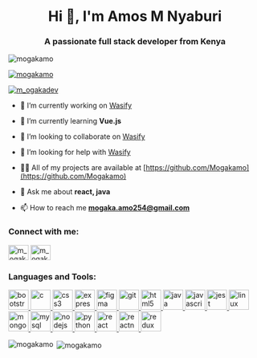 <h1 align="center">Hi 👋, I'm Amos M Nyaburi</h1>
<h3 align="center">A passionate full stack developer from Kenya</h3>

<p align="left"> <img src="https://komarev.com/ghpvc/?username=mogakamo&label=Profile%20views&color=0e75b6&style=flat" alt="mogakamo" /> </p>

<p align="left"> <a href="https://github.com/ryo-ma/github-profile-trophy"><img src="https://github-profile-trophy.vercel.app/?username=mogakamo" alt="mogakamo" /></a> </p>

<p align="left"> <a href="https://twitter.com/m_ogakadev" target="blank"><img src="https://img.shields.io/twitter/follow/m_ogakadev?logo=twitter&style=for-the-badge" alt="m_ogakadev" /></a> </p>

- 🔭 I’m currently working on [Wasify](https://github.com/Mogakamo/wase-ify)

- 🌱 I’m currently learning **Vue.js**

- 👯 I’m looking to collaborate on [Wasify](https://github.com/Mogakamo/wase-ify)

- 🤝 I’m looking for help with [Wasify](https://github.com/Mogakamo/wase-ify)

- 👨‍💻 All of my projects are available at [https://github.com/Mogakamo](https://github.com/Mogakamo)

- 💬 Ask me about **react, java**

- 📫 How to reach me **mogaka.amo254@gmail.com**

<p align="left">
<h3 align="left">Connect with me:</h3>
<a href="https://twitter.com/m_ogakadev" target="blank"><img align="center" src="https://cdn.jsdelivr.net/npm/simple-icons@3.0.1/icons/twitter.svg" alt="m_ogakadev" height="30" width="40" /></a>
<a href="https://instagram.com/m_ogakadev" target="blank"><img align="center" src="https://cdn.jsdelivr.net/npm/simple-icons@3.0.1/icons/instagram.svg" alt="m_ogakadev" height="30" width="40" /></a>
</p>

<h3 align="left">Languages and Tools:</h3>
<p align="left"> <a href="https://getbootstrap.com" target="_blank"> <img src="https://devicons.github.io/devicon/devicon.git/icons/bootstrap/bootstrap-plain.svg" alt="bootstrap" width="40" height="40"/> </a> <a href="https://www.cprogramming.com/" target="_blank"> <img src="https://devicons.github.io/devicon/devicon.git/icons/c/c-original.svg" alt="c" width="40" height="40"/> </a> <a href="https://www.w3schools.com/css/" target="_blank"> <img src="https://devicons.github.io/devicon/devicon.git/icons/css3/css3-original-wordmark.svg" alt="css3" width="40" height="40"/> </a> <a href="https://expressjs.com" target="_blank"> <img src="https://devicons.github.io/devicon/devicon.git/icons/express/express-original-wordmark.svg" alt="express" width="40" height="40"/> </a> <a href="https://www.figma.com/" target="_blank"> <img src="https://www.vectorlogo.zone/logos/figma/figma-icon.svg" alt="figma" width="40" height="40"/> </a> <a href="https://git-scm.com/" target="_blank"> <img src="https://www.vectorlogo.zone/logos/git-scm/git-scm-icon.svg" alt="git" width="40" height="40"/> </a> <a href="https://www.w3.org/html/" target="_blank"> <img src="https://devicons.github.io/devicon/devicon.git/icons/html5/html5-original-wordmark.svg" alt="html5" width="40" height="40"/> </a> <a href="https://www.java.com" target="_blank"> <img src="https://devicons.github.io/devicon/devicon.git/icons/java/java-original-wordmark.svg" alt="java" width="40" height="40"/> </a> <a href="https://developer.mozilla.org/en-US/docs/Web/JavaScript" target="_blank"> <img src="https://devicons.github.io/devicon/devicon.git/icons/javascript/javascript-original.svg" alt="javascript" width="40" height="40"/> </a> <a href="https://jestjs.io" target="_blank"> <img src="https://www.vectorlogo.zone/logos/jestjsio/jestjsio-icon.svg" alt="jest" width="40" height="40"/> </a> <a href="https://www.linux.org/" target="_blank"> <img src="https://devicons.github.io/devicon/devicon.git/icons/linux/linux-original.svg" alt="linux" width="40" height="40"/> </a> <a href="https://www.mongodb.com/" target="_blank"> <img src="https://devicons.github.io/devicon/devicon.git/icons/mongodb/mongodb-original-wordmark.svg" alt="mongodb" width="40" height="40"/> </a> <a href="https://www.mysql.com/" target="_blank"> <img src="https://devicons.github.io/devicon/devicon.git/icons/mysql/mysql-original-wordmark.svg" alt="mysql" width="40" height="40"/> </a> <a href="https://nodejs.org" target="_blank"> <img src="https://devicons.github.io/devicon/devicon.git/icons/nodejs/nodejs-original-wordmark.svg" alt="nodejs" width="40" height="40"/> </a> <a href="https://www.python.org" target="_blank"> <img src="https://devicons.github.io/devicon/devicon.git/icons/python/python-original.svg" alt="python" width="40" height="40"/> </a> <a href="https://reactjs.org/" target="_blank"> <img src="https://devicons.github.io/devicon/devicon.git/icons/react/react-original-wordmark.svg" alt="react" width="40" height="40"/> </a> <a href="https://reactnative.dev/" target="_blank"> <img src="https://reactnative.dev/img/header_logo.svg" alt="reactnative" width="40" height="40"/> </a> <a href="https://redux.js.org" target="_blank"> <img src="https://devicons.github.io/devicon/devicon.git/icons/redux/redux-original.svg" alt="redux" width="40" height="40"/> </a> </p>

<p><img align="left" src="https://github-readme-stats.vercel.app/api/top-langs/?username=mogakamo&layout=compact" alt="mogakamo" /></p>

<p>&nbsp;<img align="center" src="https://github-readme-stats.vercel.app/api?username=mogakamo&show_icons=true" alt="mogakamo" /></p>
